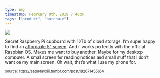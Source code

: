 ```yaml
---
type: img
timestamp: February 8th, 2019 7:48pm
tags: ["product", "purchase"]
---
```

<img src="https://saturdayxiii.github.io/media/182671455654.jpg"/>

Secret Raspberry Pi cupboard with 10Tb of cloud storage.
I’m super happy to find an <a href="https://www.aliexpress.com/item/Raspberry-pi-3-2-3-5-5-7-10-1-inch-touch-HDMI-LCD-display-module/32864661234.html" target="_blank">affordable 5&quot; screen</a>.  And it works perfectly with the official Raspbian OS.  Makes me want to buy another.  Maybe for my desktop computer.  A small screen for reading notices and small stuff that I don’t want on my main screen.  Oh wait, that’s what I use my phone for.
 
      
      
  
<small>source: https://saturdayxiii.tumblr.com/post/182671455654</small>